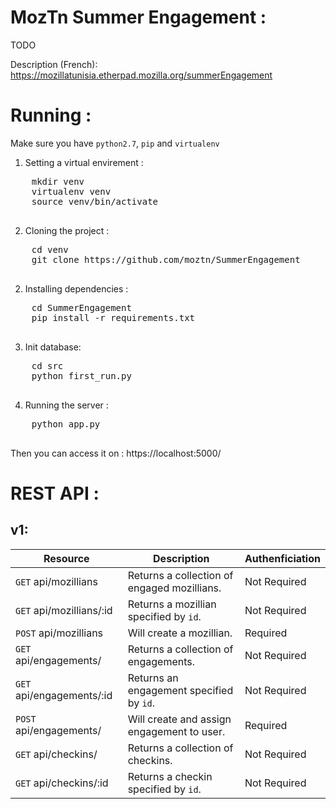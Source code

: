 MozTn Summer Engagement :
========================
TODO

Description (French): https://mozillatunisia.etherpad.mozilla.org/summerEngagement


Running : 
=========

Make sure you have `python2.7`, `pip` and `virtualenv`

1. Setting a virtual envirement :
  <pre>
    mkdir venv
    virtualenv venv
    source venv/bin/activate
  </pre>

2. Cloning the project :
  <pre>
    cd venv
    git clone https://github.com/moztn/SummerEngagement
  </pre>
2. Installing dependencies :
  <pre>
    cd SummerEngagement
    pip install -r requirements.txt
  </pre>

3. Init database:
  <pre>
    cd src
    python first_run.py
  </pre>

4. Running the server :
  <pre>
    python app.py
  </pre>

  Then you can access it on : https://localhost:5000/

REST API :
==========

v1:
--

|       Resource             |              Description                     | Authenficiation |
|----------------------------|----------------------------------------------|-----------------|
| `GET` api/mozillians       | Returns a collection of engaged mozillians.  |  Not Required   |
| `GET` api/mozillians/:id   | Returns a mozillian specified by `id`.       |  Not Required   |
| `POST` api/mozillians      | Will create a mozillian.                     |    Required     |
| `GET` api/engagements/     | Returns a collection of engagements.         |  Not Required   |
| `GET` api/engagements/:id  | Returns an engagement specified by `id`.     |  Not Required   |
| `POST` api/engagements/    | Will create and assign engagement to user.   |    Required     |
| `GET` api/checkins/        | Returns a collection of checkins.            |  Not Required   |
| `GET` api/checkins/:id     | Returns a checkin specified by `id`.         |  Not Required   |






